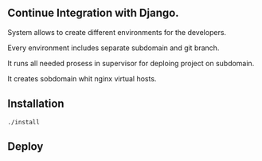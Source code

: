 ## Continue Integration with Django.

System allows to create different environments for the developers.

Every environment includes separate subdomain and git branch.

It runs all needed prosess in supervisor for deploing project on subdomain.

It creates sobdomain whit nginx virtual hosts.

## Installation

    ./install

## Deploy

